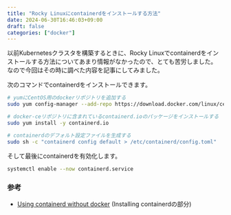 ```yaml
---
title: "Rocky Linuxにcontainerdをインストールする方法"
date: 2024-06-30T16:46:03+09:00
draft: false
categories: ["docker"]
---
```


以前Kubernetesクラスタを構築するときに、Rocky Linuxでcontainerdをインストールする方法についてあまり情報がなかったので、とても苦労しました。
なので今回はその時に調べた内容を記事にしてみました。

次のコマンドでcontainerdをインストールできます。

```sh
# yumにCentOS用のdockerリポジトリを追加する
sudo yum config-manager --add-repo https://download.docker.com/linux/centos/docker-ce.repo

# docker-ceリポジトリに含まれているcontainerd.ioのパッケージをインストールする
sudo yum install -y containerd.io

# containerdのデフォルト設定ファイルを生成する
sudo sh -c "containerd config default > /etc/containerd/config.toml"
```


そして最後にcontainerdを有効化します。

```sh
systemctl enable --now containerd.service
```

### 参考
- [Using containerd without docker](https://medium.com/@DannielWhatever/using-containerd-without-docker-9d08332781b4) (Installing containerdの部分)
